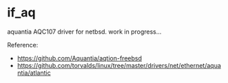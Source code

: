 # if_aq
aquantia AQC107 driver for netbsd.
work in progress...

Reference:
- https://github.com/Aquantia/aqtion-freebsd
- https://github.com/torvalds/linux/tree/master/drivers/net/ethernet/aquantia/atlantic
